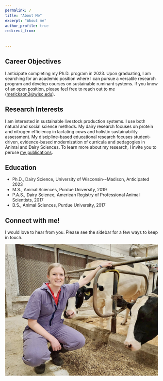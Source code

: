 ```yaml
---
permalink: /
title: "About Me"
excerpt: "About me"
author_profile: true
redirect_from: 


---
```



Career Objectives
-----
I anticipate completing my Ph.D. program in 2023. Upon graduating, I am searching for an academic position where I can pursue a versatile research program and develop courses on sustainable ruminant systems. If you know of an open position, please feel free to reach out to me (merickson3@wisc.edu).

Research Interests
-----
I am interested in sustainable livestock production systems. I use both natural and social science methods. My dairy research focuses on protein and nitrogen efficiency in lactating cows and holistic sustainability assessment. My discipline-based educational research focuses student-driven, evidence-based modernization of curricula and pedagogies in Animal and Dairy Sciences. To learn more about my research, I invite you to peruse [my publications](https://merickson3.github.io/publications/). 

Education
-----
- Ph.D., Dairy Science, University of Wisconsin--Madison, Anticipated 2023
- M.S., Animal Sciences, Purdue University, 2019
- P.A.S., Dairy Science, American Registry of Professional Animal Scientists, 2017
- B.S., Animal Sciences, Purdue University, 2017

Connect with me!
-----
I would love to hear from you. Please see the sidebar for a few ways to keep in touch. 



![Me and a study participant](mgericksoncows.jpg)
